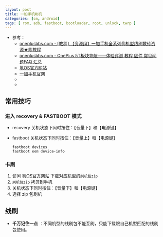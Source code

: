 ```yaml
---
layout: post
title: 一加手机刷机
categories: [cm, android]
tags: [ rom, adb, fastboot, bootloader, root, unlock, twrp ]
---
```


* 参考： 
  * [oneplusbbs.com - [教程] 【资源组】一加手机全系列⑮机型线刷救砖资源★附教程 ](http://www.oneplusbbs.com/thread-4446250-1.html)
  * [oneplusbbs.com - OnePlus 5T板块导航——体验评测 教程 固件 常见问题FAQ 汇总](https://www.oneplusbbs.com/thread-3839688-1.html)
  * [氢OS官方网站](https://www.h2os.com/)
  * [一加手机官网](https://www.oneplus.com/cn)
  * []()
  * []()




## 常用技巧

### 进入 recovery & FASTBOOT 模式

* recovery
  关机状态下同时按住：【音量下】和【电源键】

* fastboot
  关机状态下同时按住：【音量上】和【电源键】

  ~~~
  fastboot devices
  fastboot oem device-info
  ~~~


### 卡刷

1. 访问 [氢OS官方网站](https://www.h2os.com/) 下载对应机型的`刷机包zip`
1. `刷机包zip` 拷贝到手机
1. 关机状态下同时按住：【音量下】和【电源键】
1. 选择 zip 包刷机






## 线刷

* **千万记住一点** ：不同机型的线刷包不能互刷，只能下载跟自己机型匹配的线刷包使用。






























